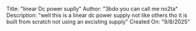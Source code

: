 Title: "linear Dc power suplly"
Author: "3bdo you can call me no2ta"
Description: "well this is a linear dc power supply not like others tho it is built from scratch not using an excisting supply"
Created On: "9/8/2025"
